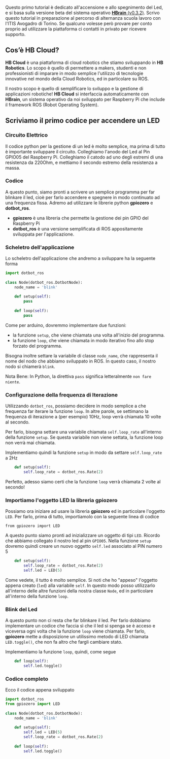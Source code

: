 Questo primo tutorial è dedicato all'accensione e allo spegnimento del Led, e si basa sulla versione beta del sistema operativo [**HBrain** (v0.3.2)](). Scrivo questo tutorial in preparazione al percorso di alternanza scuola lavoro con l'ITIS Avogadro di Torino. Se qualcuno volesse però provare per conto proprio ad utilizzare la piattaforma ci contatti in privato per ricevere supporto.
 
## Cos’è HB Cloud?
**HB Cloud** è una piattaforma di cloud robotics che stiamo sviluppando in **HB Robotics**. Lo scopo è quello di permettere a makers, studenti e non professionisti di imparare in modo semplice l'utilizzo di tecnologie innovative nel mondo della Cloud Robotics, ed in particolare su ROS.
 
Il nostro scopo è quello di semplificare lo sviluppo e la gestione di applicazioni robotiche! **HB Cloud** si interfaccia automaticamente con **HBrain**, un sistema operativo da noi sviluppato per Raspberry Pi che include il framework ROS (Robot Operating System).
 
## Scriviamo il primo codice per accendere un LED
 
### Circuito Elettrico
 
Il codice python per la gestione di un led è molto semplice, ma prima di tutto è importante sviluppare il circuito. Colleghiamo l'anodo del Led al Pin GPIO05 del Raspberry Pi. Colleghiamo il catodo ad uno degli estremi di una resistenza da 220Ohm, e mettiamo il secondo estremo della resistenza a massa.
 
### Codice
 
A questo punto, siamo pronti a scrivere un semplice programma per far blinkare il led, cioè per farlo accendere e spegnere in modo continuato ad una frequenza fissa. Adremo ad utilizzare le librerie python **gpiozero** e **dotbot_ros**.
 
- **gpiozero** è una libreria che permette la gestione dei pin GPIO del Raspberry Pi
-  **dotbot_ros** è una versione semplificata di ROS appositamente sviluppata per l'applicazione.
 
### Scheletro dell'applicazione
 
Lo scheletro dell'applicazione che andremo a sviluppare ha la seguente forma
 
```python
import dotbot_ros
 
class Node(dotbot_ros.DotbotNode):
    node_name = 'blink'
    
    def setup(self):
        pass
        
    def loop(self):
        pass
```
 
Come per arduino, dovremmo implementare due funzioni: 
 
- la funzione `setup`, che viene chiamata una volta all'inizio del programma.
- la funzione `loop`, che viene chiamata in modo iterativo fino allo stop forzato del programma.
 
Bisogna inoltre settare la variabile di classe `node_name`, che rappresenta il nome del nodo che abbiamo sviluppato in ROS. In questo caso, il nostro nodo si chiamerà `blink`.
 
Nota Bene: In Python, la direttiva `pass` significa letteralmente `non fare niente`.
 
 
### Configurazione della frequenza di Iterazione
 
Utilizzando `dotbot_ros`, possiamo decidere in modo semplice a che frequenza far iterare la funzione `loop`. In altre parole, se settimano la frequenza di iterazione a (per esempio) 10Hz, loop verrà chiamata 10 volte al secondo.
 
Per farlo, bisogna settare una variabile chiamata `self.loop_rate` all'interno della funzione `setup`. Se questa variabile non viene settata, la funzione loop non verrà mai chiamata.
 
Implementiamo quindi la funzione `setup` in modo da settare `self.loop_rate` a 2Hz
 
```python
    def setup(self):
        self.loop_rate = dotbot_ros.Rate(2)
```
 
Perfetto, adesso siamo certi che la funzione `loop` verrà chiamata 2 volte al secondo!
 
### Importiamo l'oggetto LED la libreria gpiozero
 
Possiamo ora iniziare ad usare la libreria **gpiozero** ed in particolare l'oggetto `LED`.
Per farlo, prima di tutto, importiamolo con la seguente linea di codice
 
```
from gpiozero import LED
```
 
A questo punto siamo pronti ad inizializzare un oggetto di tipi `LED`. Ricordo che abbiamo collegato il nostro led al pin `GPIO05`. Nella funzione `setup` dovremo quindi creare un nuovo oggetto `self.led` associato al PIN numero 5
 
 
```python
    def setup(self):
        self.loop_rate = dotbot_ros.Rate(2)
        self.led = LED(5)
```
 
Come vedete, il tutto è molto semplice. Si noti che ho "appeso" l'oggetto appena creato (`led`) alla variabile `self`. In questo modo posso utilizzarlo all'interno delle altre funzioni della nostra classe `Node`, ed in particolare all'interno della funzione `loop`.
 
### Blink del Led
 
A questo punto non ci resta che far blinkare il led. Per farlo dobbiamo implementare un codice che faccia sì che il led si spenga se è acceso e viceversa ogni volta che la funzione `loop` viene chiamata. Per farlo, **gpiozero** mette a disposizione un utilissimo metodo di LED chiamata `LED.toggle()`, che non fa altro che fargli cambiare stato.
 
Implementiamo la funzione `loop`, quindi, come segue
 
```python
    def loop(self):
        self.led.toggle()
```
 
### Codice completo
 
Ecco il codice appena sviluppato
 
```python
import dotbot_ros
from gpiozero import LED
 
class Node(dotbot_ros.DotbotNode):
    node_name = 'blink'
    
    def setup(self):
        self.led = LED(5)
        self.loop_rate = dotbot_ros.Rate(2)
 
    def loop(self):
        self.led.toggle()
```
